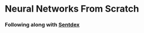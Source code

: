 # Neural Networks From Scratch
### Following along with [Sentdex](https://www.youtube.com/playlist?list=PLQVvvaa0QuDcjD5BAw2DxE6OF2tius3V3)